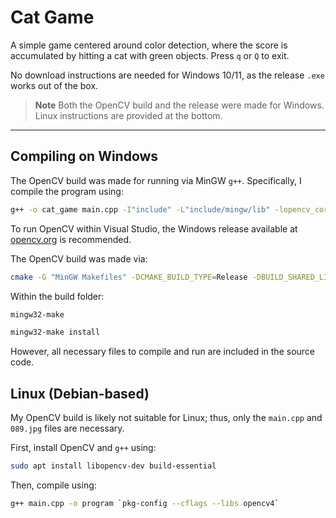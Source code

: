 # Cat Game

A simple game centered around color detection, where the score is accumulated by hitting a cat with green objects. Press `q` or `Q` to exit.

No download instructions are needed for Windows 10/11, as the release `.exe` works out of the box.

> **Note**
> Both the OpenCV build and the release were made for Windows. Linux instructions are provided at the bottom.

---

## Compiling on Windows

The OpenCV build was made for running via MinGW `g++`. Specifically, I compile the program using:

```bash
g++ -o cat_game main.cpp -I"include" -L"include/mingw/lib" -lopencv_core4100 -lopencv_imgproc4100 -lopencv_imgcodecs4100 -lopencv_highgui4100 -lopencv_videoio4100 -mwindows
```

To run OpenCV within Visual Studio, the Windows release available at [opencv.org](https://opencv.org/) is recommended.

The OpenCV build was made via:

```bash
cmake -G "MinGW Makefiles" -DCMAKE_BUILD_TYPE=Release -DBUILD_SHARED_LIBS=ON -DCMAKE_C_COMPILER=gcc -DCMAKE_CXX_COMPILER=g++ -DCMAKE_INSTALL_PREFIX=insert_destination_path -S insert_source_path -B insert_build_path
```

Within the build folder:

```bash
mingw32-make
```

```bash
mingw32-make install
```

However, all necessary files to compile and run are included in the source code.

## Linux (Debian-based)

My OpenCV build is likely not suitable for Linux; thus, only the `main.cpp` and `089.jpg` files are necessary.

First, install OpenCV and `g++` using:

```bash
sudo apt install libopencv-dev build-essential
```

Then, compile using:

```bash
g++ main.cpp -o program `pkg-config --cflags --libs opencv4`
```
